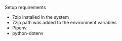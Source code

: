 Setup requirements
 - 7zip installed in the system
 - 7zip path was added to the environment variables
 - Pipenv
 - python-dotenv